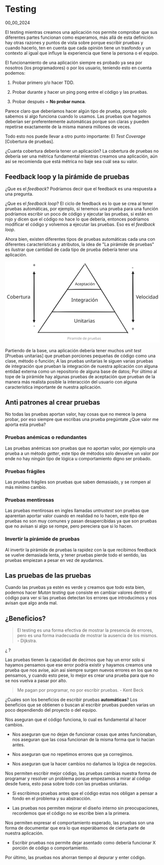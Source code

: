 # Testing
00_00_2024

El testing mientras creamos una aplicación nos permite comprobar que sus diferentes partes funcionan como esperamos, más allá de esta definición hay otras razones y puntos de vista sobre porque escribir pruebas y cuando hacerlo, ten en cuenta que cada opinión tiene un trasfondo y un contexto al igual que influye la experiencia que tiene la persona o el equipo.

El funcionamiento de una aplicación siempre es probado ya sea por nosotros (los programadores) o por los usuario, teniendo esto en cuenta podemos: 

1. Probar primero y/o hacer TDD.

2. Probar durante y hacer un ping pong entre el código y las pruebas.

3. Probar después = **No probar nunca**.

Parece claro que deberíamos hacer algún tipo de prueba, porque solo sabemos si algo funciona cuando lo usamos. Las pruebas que hagamos deberían ser preferentemente automáticas porque son claras y pueden repetirse exactamente de la misma manera millones de veces.

Todo esto nos puede llevar a otro punto importante: El *Test Coverage* [Cobertura de pruebas].

¿Cuanta cobertura debería tener un aplicación? La cobertura de pruebas no debería ser una métrica fundamental mientras creamos una aplicación, aún así se recomienda que está métrica no baje sea cuál sea su valor.

## Feedback loop y la pirámide de pruebas

¿Que es el *feedback*? Podríamos decir que el feedback es una respuesta a una pregunta.

¿Que es el *feedback loop*? El ciclo de feedback es lo que se crea al tener pruebas automáticas, por ejemplo, si tenemos una prueba para una función podríamos escribir un poco de código y ejecutar las pruebas, si están en rojo y dicen que el código no hace lo que debería, entonces podríamos modificar el código y volvemos a ejecutar las pruebas. Eso es el *feedback loop*.

Ahora bien, existen diferentes tipos de pruebas automáticas cada una con diferentes características y atributos, la idea de "La pirámide de pruebas" es ilustrar que cantidad de cada tipo de prueba debería tener una aplicación.

![Pirámide del testing o pirámide de pruebas](../imagenes/Piramide_de_pruebas.svg)

Partiendo de la base, una aplicación debería tener muchos *unit test* [Pruebas unitarias] que prueban porciones pequeñas de código como una clase, método o función; A las pruebas unitarias le siguen varias pruebas de integración que prueban la integración de nuestra aplicación con alguna entidad externa como un repositorio de alguna base de datos; Por último al tope de la pirámide hay algunas pruebas de aceptación que prueban de la manera más realista posible la interacción del usuario con alguna característica importante de nuestra aplicación.

## Anti patrones al crear pruebas

No todas las pruebas aportan valor, hay cosas que no merece la pena probar, por eso siempre que escribas una prueba pregúntate ¿Que valor me aporta esta prueba?

### Pruebas anémicas o redundantes

Las pruebas anémicas son pruebas que no aportan valor, por ejemplo una prueba a un método *getter*, este tipo de métodos solo devuelve un valor por ende no hay ningún tipo de lógica u comportamiento digno ser probado. 

### Pruebas frágiles

Las pruebas frágiles son pruebas que saben demasiado, y se rompen al más mínimo cambio.

### Pruebas mentirosas

Las pruebas mentirosas en ingles llamadas *untrustest* son pruebas que aparentan aportar valor cuando en realidad no lo hacen, este tipo de pruebas no son muy comunes y pasan desapercibidas ya que son pruebas que no avisan si algo se rompe, pero pereciera que si lo hacen.

### Invertir la pirámide de pruebas

Al invertir la pirámide de pruebas la rapidez con la que recibimos feedback se vuelve demasiada lenta, y tener pruebas pierde todo el sentido, las pruebas empiezan a pesar en vez de ayudarnos.

## Las pruebas de las pruebas

Cuando las pruebas ya estén es verde y creamos que todo esta bien, podemos hacer *Mutan testing* que consiste en cambiar valores dentro el código para ver si las pruebas detectan los errores que introducimos y nos avisan que algo anda mal.

## ¿Beneficios?

> El testing es una forma efectiva de mostrar la presencia de errores, pero es una forma inadecuada de mostrar la ausencia de los mismos. - Dijkstra.

¿ ?

Las pruebas tienen la capacidad de decirnos que hay un error solo si hayamos pensamos que ese error podría existir y hayamos creamos una prueba que nos avise, aún asi siempre surgen nuevos errores en los que no pensamos, y cuando esto pese, lo mejor es crear una prueba para que no se nos vuelva a pasar por alto.

> Me pagan por programar, no por escribir pruebas. - Kent Beck

¿Cuales son los beneficios de escribir pruebas **automáticas**? Los beneficios que se obtienen o buscan al escribir pruebas pueden varias un poco dependiendo del proyecto o del equipo.

Nos aseguran que el código funciona, lo cual es fundamental al hacer cambios.

* Nos aseguran que no dejan de funcionar cosas que antes funcionaban, nos aseguran que las cosa funcionan de la misma forma que lo hacían antes.

* Nos aseguran que no repetimos errores que ya corregimos.

* Nos aseguran que la hacer cambios no dañamos la lógica de negocios.

Nos permiten escribir mejor código, las pruebas cambias nuestra forma de programar y resolver un problema porque empezamos a mirar al código desde fuera, esto pasa sobre todo con las pruebas unitarias.

* Si escribimos pruebas antes que el código estas nos obligan a pensar a fondo en el problema y su abstracción.

* Las pruebas nos permiten mejorar el diseño interno sin preocupaciones, recordemos que el código no se escribe bien a la primera.

Nos permiten expresar el comportamiento esperado, las pruebas son una forma de documentar que era lo que esperábamos de cierta parte de nuestra aplicación.

* Escribir pruebas nos permite dejar asentado como debería funcionar X porción de código o comportamiento.

Por último, las pruebas nos ahorran tiempo al depurar y enter código.
